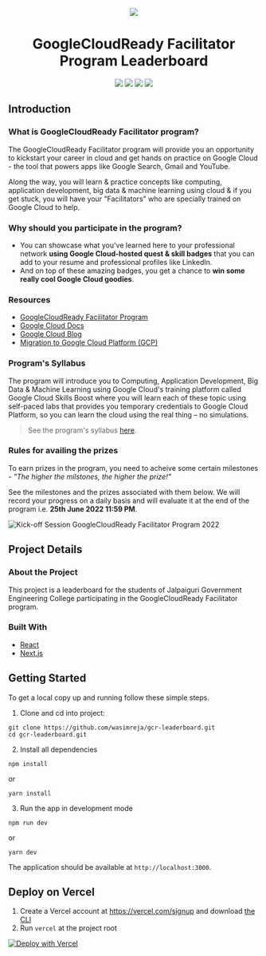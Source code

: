<p align="center">
   <img src="https://services.google.com/fh/files/misc/crf21-rect-banner.png">
<h1 align="center">GoogleCloudReady Facilitator Program Leaderboard</h1>
</p>
<div align="center">
   <img src="https://img.shields.io/github/forks/wasimreja/gcr-leaderboard?style=for-the-badge">
   <img src="https://img.shields.io/github/stars/wasimreja/gcr-leaderboard?style=for-the-badge">
   <img src="https://img.shields.io/github/issues/wasimreja/gcr-leaderboard?style=for-the-badge">
   <img src="https://img.shields.io/github/issues-pr/wasimreja/gcr-leaderboard?style=for-the-badge">
</div>

## Introduction
 
### What is GoogleCloudReady Facilitator program?
The GoogleCloudReady Facilitator program will provide you an opportunity to kickstart your career in cloud and get hands on practice on Google Cloud - the tool that powers apps like Google Search, Gmail and YouTube.

Along the way, you will learn & practice concepts like computing, application development, big data & machine learning using cloud & if you get stuck, you will have your "Facilitators" who are specially trained on Google Cloud to help.

### Why should you participate in the program?
- You can showcase what you've learned here to your professional network **using Google Cloud-hosted quest & skill badges** that you can add to your resume and professional profiles like LinkedIn.
- And on top of these amazing badges, you get a chance to **win some really cool Google Cloud goodies**. 

### Resources
* [GoogleCloudReady Facilitator Program](https://events.withgoogle.com/googlecloudready-facilitator-program/#content)
* [Google Cloud Docs](https://cloud.google.com/docs)
* [Google Cloud Blog](https://cloud.google.com/blog/)
* [Migration to Google Cloud Platform (GCP)](https://blog.hike.in/migration-to-google-cloud-platform-gcp-17c397e564b8)

### Program's Syllabus
The program will introduce you to Computing, Application Development, Big Data & Machine Learning using Google Cloud's training platform called Google Cloud Skills Boost where you will learn each of these topic using self-paced labs that provides you temporary credentials to Google Cloud Platform, so you can learn the cloud using the real thing – no simulations.

> See the program's syllabus [here](https://events.withgoogle.com/googlecloudready-facilitator-program/#program-syllabus).

### Rules for availing the prizes

To earn prizes in the program, you need to acheive some certain milestones - *"The higher the milstones, the higher the prize!"*

See the milestones and the prizes associated with them below. We will record your progress on a daily basis and will evaluate it at the end of the program i.e. **25th June 2022 11:59 PM**.

![Kick-off Session GoogleCloudReady Facilitator Program 2022](https://user-images.githubusercontent.com/77227201/166416386-09c4acea-2405-4b2e-9b8e-e0a8384a7156.png)

## Project Details

### About the Project
This project is a leaderboard for the students of Jalpaiguri Government Engineering College participating in the GoogleCloudReady Facilitator program.

### Built With

- [React](https://reactjs.org)
- [Next.js](https://nextjs.org)

## Getting Started

To get a local copy up and running follow these simple steps.

1. Clone and cd into project:

```
git clone https://github.com/wasimreja/gcr-leaderboard.git
cd gcr-leaderboard.git
```

2. Install all dependencies

```
npm install
```

or

```
yarn install
```

3. Run the app in development mode

```
npm run dev
```

or

```
yarn dev
```

The application should be available at `http://localhost:3000`.

## Deploy on Vercel

1. Create a Vercel account at https://vercel.com/signup and download [the CLI](https://vercel.com/download)
2. Run `vercel` at the project root

[![Deploy with Vercel](https://vercel.com/button)](https://vercel.com/new/clone?repository-url=https%3A%2F%2Fgithub.com%2Fwasimreja%2Fgcr-leaderboard)
